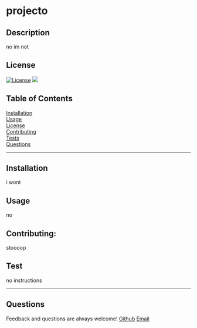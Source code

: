 
# projecto

## Description
no im not
## License
[![License](https://img.shields.io/badge/Apache-2.0.svg)](https://opensource.org/licenses/MIT,Apache-2.0,ISC)
<a href='https://opensource.org/licenses/MIT,Apache-2.0,ISC'>
<img src='https://img.shields.io/badge/License-MIT,Apache-2.0,ISC-blue.svg' />
</a>
## Table of Contents
  
[Installation](#installation)<br>
[Usage](#usage)<br>
[License](#license)<br>
[Contributing](#contributing)<br>
[Tests](#tests)<br>
[Questions](#questions)<br>

----
## Installation
i wont

## Usage
no

## Contributing:
stoooop

## Test
no instructions

----
## Questions
Feedback and questions are always welcome!
[Github](https://github.com/jefid)
[Email](mailto:jquandt411@gmail.com)
